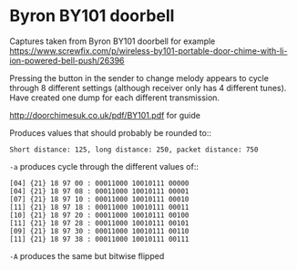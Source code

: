 # Byron BY101 doorbell

Captures taken from Byron BY101 doorbell for example https://www.screwfix.com/p/wireless-by101-portable-door-chime-with-li-ion-powered-bell-push/26396

Pressing the button in the sender to change melody appears to cycle through 8
different settings (although receiver only has 4 different tunes). Have created
one dump for each different transmission.

http://doorchimesuk.co.uk/pdf/BY101.pdf for guide

Produces values that should probably be rounded to::

    Short distance: 125, long distance: 250, packet distance: 750

`-a` produces cycle through the different values of::

    [04] {21} 18 97 00 : 00011000 10010111 00000
    [04] {21} 18 97 08 : 00011000 10010111 00001
    [07] {21} 18 97 10 : 00011000 10010111 00010
    [11] {21} 18 97 18 : 00011000 10010111 00011
    [10] {21} 18 97 20 : 00011000 10010111 00100
    [11] {21} 18 97 28 : 00011000 10010111 00101
    [09] {21} 18 97 30 : 00011000 10010111 00110
    [11] {21} 18 97 38 : 00011000 10010111 00111

`-A` produces the same but bitwise flipped
